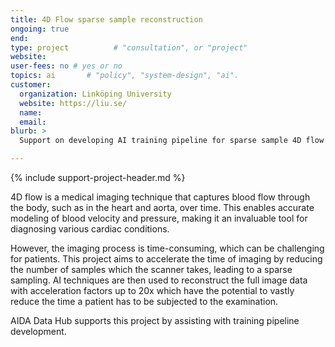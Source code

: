 ```yaml
---
title: 4D Flow sparse sample reconstruction
ongoing: true
end: 
type: project          # "consultation", or "project"
website: 
user-fees: no # yes or no
topics: ai       # "policy", "system-design", "ai".
customer:
  organization: Linköping University
  website: https://liu.se/
  name:
  email:
blurb: >
  Support on developing AI training pipeline for sparse sample 4D flow reconstruction

---
```


{% include support-project-header.md %}

4D flow is a medical imaging technique that captures blood flow through the body, such as in the heart and aorta, over time. This enables accurate modeling of blood velocity and pressure, making it an invaluable tool for diagnosing various cardiac conditions.

However, the imaging process is time-consuming, which can be challenging for patients. This project aims to accelerate the time of imaging by reducing the number of samples which the scanner takes, leading to a sparse sampling. AI techniques are then used to reconstruct the full image data with acceleration factors up to 20x which have the potential to vastly reduce the time a patient has to be subjected to the examination.

AIDA Data Hub supports this project by assisting with training pipeline development.